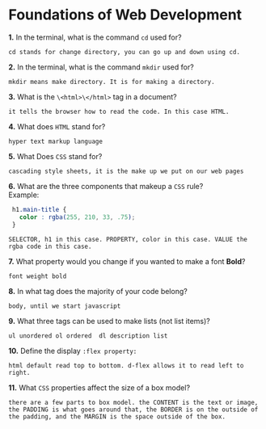 # Foundations of Web Development

**1.** In the terminal, what is the command `cd` used for?
<!-- enter you answer in the space below -->
```
cd stands for change directory, you can go up and down using cd. 
```

**2.** In the terminal, what is the command `mkdir` used for?
<!-- enter you answer in the space below -->
```
mkdir means make directory. It is for making a directory. 
```

**3.** What is the `\<html>\</html>` tag in a document?
<!-- enter you answer in the space below -->
```
it tells the browser how to read the code. In this case HTML. 
```

**4.** What does `HTML` stand for?
<!-- enter you answer in the space below -->
```
hyper text markup language
```

**5.** What Does `CSS` stand for?
<!-- enter you answer in the space below -->
```
cascading style sheets, it is the make up we put on our web pages
```

**6.** What are the three components that makeup a `CSS` rule? <br> Example:
```css
 h1.main-title {
   color : rgba(255, 210, 33, .75);
 }
```
<!-- enter you answer in the space below -->
```
SELECTOR, h1 in this case. PROPERTY, color in this case. VALUE the rgba code in this case.
```

**7.** What property would you change if you wanted to make a font **Bold**?
<!-- enter you answer in the space below -->
```
font weight bold 
```

**8.** In what tag does the majority of your code belong?
<!-- enter you answer in the space below -->
```
body, until we start javascript
```

**9.** What three tags can be used to make lists (not list items)?
<!-- enter you answer in the space below -->
```
ul unordered ol ordered  dl description list
```

**10.** Define the display `:flex property:`
<!-- enter you answer in the space below -->
```
html default read top to bottom. d-flex allows it to read left to right. 
```

**11.** What `CSS` properties affect the size of a box model?
<!-- enter you answer in the space below -->
```
there are a few parts to box model. the CONTENT is the text or image, the PADDING is what goes around that, the BORDER is on the outside of the padding, and the MARGIN is the space outside of the box.  
```